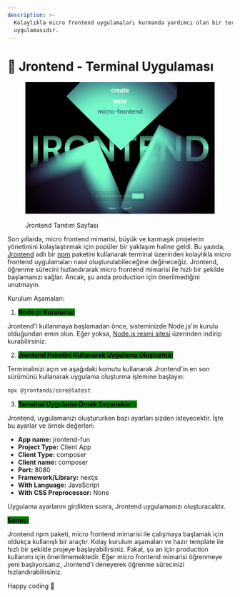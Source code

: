 ```yaml
---
description: >-
  Kolaylıkla micro frontend uygulamaları kurmanda yardımcı olan bir terminal
  uygulamasıdır.
---
```


# 🐣 Jrontend - Terminal Uygulaması

<figure><img src="../.gitbook/assets/Screenshot 2023-05-07 at 17.29.35.png" alt=""><figcaption><p>Jrontend Tanıtım Sayfası</p></figcaption></figure>

Son yıllarda, micro frontend mimarisi, büyük ve karmaşık projelerin yönetimini kolaylaştırmak için popüler bir yaklaşım haline geldi. Bu yazıda, [Jrontend](http://micro.jrontend.com/) adlı bir [npm](https://www.npmjs.com/package/@jrontends/core) paketini kullanarak terminal üzerinden kolaylıkla micro frontend uygulamaları nasıl oluşturulabileceğine değineceğiz. Jrontend, öğrenme sürecini hızlandırarak micro frontend mimarisi ile hızlı bir şekilde başlamanızı sağlar. Ancak, şu anda production için önerilmediğini unutmayın.

Kurulum Aşamaları:

1. <mark style="background-color:green;">**Node.js Kurulumu:**</mark>

Jrontend'i kullanmaya başlamadan önce, sisteminizde Node.js'in kurulu olduğundan emin olun. Eğer yoksa, [Node.js resmi sitesi](https://nodejs.org/en/) üzerinden indirip kurabilirsiniz.

2. <mark style="background-color:green;">**Jrontend Paketini Kullanarak Uygulama Oluşturma:**</mark>

Terminalinizi açın ve aşağıdaki komutu kullanarak Jrontend'in en son sürümünü kullanarak uygulama oluşturma işlemine başlayın:

```bash
npx @jrontends/core@latest
```

3. <mark style="background-color:green;">**Terminal Uygulama Örnek Seçenekleri:**</mark>

Jrontend, uygulamanızı oluştururken bazı ayarları sizden isteyecektir. İşte bu ayarlar ve örnek değerleri:

* **App name:** jrontend-fun
* **Project Type:** Client App
* **Client Type:** composer
* **Client name:** composer
* **Port:** 8080
* **Framework/Library:** nextjs
* **With Language:** JavaScript
* **With CSS Preprocessor:** None

Uygulama ayarlarını girdikten sonra, Jrontend uygulamanızı oluşturacaktır.

<mark style="background-color:green;">**Sonuç:**</mark>

Jrontend npm paketi, micro frontend mimarisi ile çalışmaya başlamak için oldukça kullanışlı bir araçtır. Kolay kurulum aşamaları ve hazır template ile hızlı bir şekilde projeye başlayabilirsiniz. Fakat, şu an için production kullanımı için önerilmemektedir. Eğer micro frontend mimarisi öğrenmeye yeni başlıyorsanız, Jrontend'i deneyerek öğrenme sürecinizi hızlandırabilirsiniz.

Happy coding 🎉
